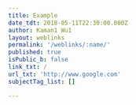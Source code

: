 ```yaml
---
title: Example
date_tdt: 2018-05-11T22:30:00.000Z
author: Kaman1 Wu1
layout: weblinks
permalink: '/weblinks/:name/'
published: true
isPublic_b: false
link_txt: /
url_txt: 'http://www.google.com'
subjectTag_list: []

---
```



